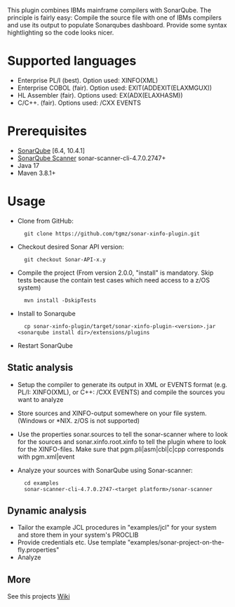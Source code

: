 <!---
/*******************************************************************************
  * Copyright (c) 20.10.2021 Thomas Zierer.
  * All rights reserved. This program and the accompanying materials
  * are made available under the terms of the Eclipse Public License v2.0
  * which accompanies this distribution, and is available at
  * http://www.eclipse.org/legal/epl-v20.html
  *
  * Contributors:
  *    Thomas Zierer - initial API and implementation and/or initial documentation
  *******************************************************************************/
-->
This plugin combines IBMs mainframe compilers with SonarQube. The principle is fairly easy: Compile the source file with one of IBMs compilers and use its output to populate Sonarqubes dashboard. Provide some syntax hightlighting so the code looks nicer.

# Supported languages
* Enterprise PL/I (best). Option used: XINFO(XML)
* Enterprise COBOL (fair). Option used: EXIT(ADDEXIT(ELAXMGUX))
* HL Assembler (fair). Options used: EX(ADX(ELAXHASM))
* C/C++. (fair). Options used: /CXX EVENTS

# Prerequisites
* [SonarQube](http://www.sonarqube.org/downloads/) [6.4, 10.4.1]
* [SonarQube Scanner](http://docs.sonarqube.org/display/SCAN/Analyzing+with+SonarQube+Scanner) sonar-scanner-cli-4.7.0.2747+
* Java 17
* Maven 3.8.1+

# Usage
* Clone from GitHub:

        git clone https://github.com/tgmz/sonar-xinfo-plugin.git
        
* Checkout desired Sonar API version:

        git checkout Sonar-API-x.y
        
* Compile the project (From version 2.0.0,  "install" is mandatory. Skip tests because the contain test cases which need access to a z/OS system)

        mvn install -DskipTests

* Install to Sonarqube

        cp sonar-xinfo-plugin/target/sonar-xinfo-plugin-<version>.jar <sonarqube install dir>/extensions/plugins
        
* Restart SonarQube

## Static analysis
* Setup the compiler to generate its output in XML or EVENTS format (e.g. PL/I: XINFO(XML), or C++: /CXX EVENTS) and compile the sources you want to analyze
* Store sources and XINFO-output somewhere on your file system. (Windows or *NIX. z/OS is not supported)
* Use the properties sonar.sources to tell the sonar-scanner where to look for the sources and sonar.xinfo.root.xinfo to tell the plugin where to look for the XINFO-files. Make sure that pgm.pli|asm|cbl|c|cpp corresponds with pgm.xml|event
 
* Analyze your sources with SonarQube using Sonar-scanner:

		cd examples
		sonar-scanner-cli-4.7.0.2747-<target platform>/sonar-scanner
        
## Dynamic analysis
* Tailor the example JCL procedures in "examples/jcl" for your system and store them in your system's PROCLIB
* Provide credentials etc. Use template "examples/sonar-project-on-the-fly.properties"
* Analyze

## More
See this projects [Wiki](https://github.com/tgmz/sonar-xinfo-plugin/wiki) 


